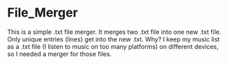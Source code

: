 # File_Merger
This is a simple .txt file merger. It merges two .txt file into one new .txt file. Only unique entries (lines) get into the new .txt. Why? I keep my music list as a .txt file (I listen to music on too many platforms) on different devices, so I needed a merger for those files.
